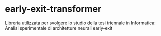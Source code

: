 # early-exit-transformer
Libreria utilizzata per svolgere lo studio della tesi triennale in Informatica: Analisi sperimentale di architetture neurali early-exit
